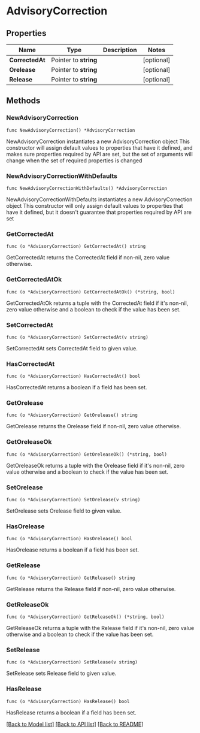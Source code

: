 # AdvisoryCorrection

## Properties

Name | Type | Description | Notes
------------ | ------------- | ------------- | -------------
**CorrectedAt** | Pointer to **string** |  | [optional] 
**Orelease** | Pointer to **string** |  | [optional] 
**Release** | Pointer to **string** |  | [optional] 

## Methods

### NewAdvisoryCorrection

`func NewAdvisoryCorrection() *AdvisoryCorrection`

NewAdvisoryCorrection instantiates a new AdvisoryCorrection object
This constructor will assign default values to properties that have it defined,
and makes sure properties required by API are set, but the set of arguments
will change when the set of required properties is changed

### NewAdvisoryCorrectionWithDefaults

`func NewAdvisoryCorrectionWithDefaults() *AdvisoryCorrection`

NewAdvisoryCorrectionWithDefaults instantiates a new AdvisoryCorrection object
This constructor will only assign default values to properties that have it defined,
but it doesn't guarantee that properties required by API are set

### GetCorrectedAt

`func (o *AdvisoryCorrection) GetCorrectedAt() string`

GetCorrectedAt returns the CorrectedAt field if non-nil, zero value otherwise.

### GetCorrectedAtOk

`func (o *AdvisoryCorrection) GetCorrectedAtOk() (*string, bool)`

GetCorrectedAtOk returns a tuple with the CorrectedAt field if it's non-nil, zero value otherwise
and a boolean to check if the value has been set.

### SetCorrectedAt

`func (o *AdvisoryCorrection) SetCorrectedAt(v string)`

SetCorrectedAt sets CorrectedAt field to given value.

### HasCorrectedAt

`func (o *AdvisoryCorrection) HasCorrectedAt() bool`

HasCorrectedAt returns a boolean if a field has been set.

### GetOrelease

`func (o *AdvisoryCorrection) GetOrelease() string`

GetOrelease returns the Orelease field if non-nil, zero value otherwise.

### GetOreleaseOk

`func (o *AdvisoryCorrection) GetOreleaseOk() (*string, bool)`

GetOreleaseOk returns a tuple with the Orelease field if it's non-nil, zero value otherwise
and a boolean to check if the value has been set.

### SetOrelease

`func (o *AdvisoryCorrection) SetOrelease(v string)`

SetOrelease sets Orelease field to given value.

### HasOrelease

`func (o *AdvisoryCorrection) HasOrelease() bool`

HasOrelease returns a boolean if a field has been set.

### GetRelease

`func (o *AdvisoryCorrection) GetRelease() string`

GetRelease returns the Release field if non-nil, zero value otherwise.

### GetReleaseOk

`func (o *AdvisoryCorrection) GetReleaseOk() (*string, bool)`

GetReleaseOk returns a tuple with the Release field if it's non-nil, zero value otherwise
and a boolean to check if the value has been set.

### SetRelease

`func (o *AdvisoryCorrection) SetRelease(v string)`

SetRelease sets Release field to given value.

### HasRelease

`func (o *AdvisoryCorrection) HasRelease() bool`

HasRelease returns a boolean if a field has been set.


[[Back to Model list]](../README.md#documentation-for-models) [[Back to API list]](../README.md#documentation-for-api-endpoints) [[Back to README]](../README.md)


